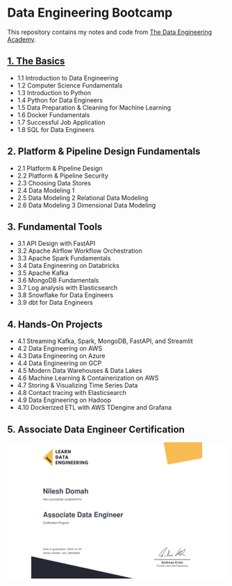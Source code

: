 # Data Engineering Bootcamp
This repository contains my notes and code from [The Data Engineering Academy](https://learndataengineering.com/p/academy).

## [1. The Basics](https://github.com/ndomah/Data-Engineering-Bootcamp/tree/main/1.%20The%20Basics)
- 1.1 Introduction to Data Engineering
- 1.2 Computer Science Fundamentals
- 1.3 Introduction to Python
- 1.4 Python for Data Engineers
- 1.5 Data Preparation & Cleaning for Machine Learning
- 1.6 Docker Fundamentals
- 1.7 Successful Job Application
- 1.8 SQL for Data Engineers

## 2. Platform & Pipeline Design Fundamentals
- 2.1 Platform & Pipeline Design
- 2.2 Platform & Pipeline Security
- 2.3 Choosing Data Stores
- 2.4 Data Modeling 1
- 2.5 Data Modeling 2 Relational Data Modeling
- 2.6 Data Modeling 3 Dimensional Data Modeling

## 3. Fundamental Tools
- 3.1 API Design with FastAPI
- 3.2 Apache Airflow Workflow Orchestration
- 3.3 Apache Spark Fundamentals
- 3.4 Data Engineering on Databricks
- 3.5 Apache Kafka
- 3.6 MongoDB Fundamentals
- 3.7 Log analysis with Elasticsearch
- 3.8 Snowflake for Data Engineers
- 3.9 dbt for Data Engineers

## 4. Hands-On Projects
- 4.1 Streaming Kafka, Spark, MongoDB, FastAPI, and Streamlit
- 4.2 Data Engineering on AWS
- 4.3 Data Engineering on Azure
- 4.4 Data Engineering on GCP
- 4.5 Modern Data Warehouses & Data Lakes
- 4.6 Machine Learning & Containerization on AWS
- 4.7 Storing & Visualizing Time Series Data
- 4.8 Contact tracing with Elasticsearch
- 4.9 Data Engineering on Hadoop
- 4.10 Dockerized ETL with AWS TDengine and Grafana

## 5. Associate Data Engineer Certification
![cert](https://github.com/ndomah/Data-Engineering-Bootcamp/blob/main/5.%20Associate%20Data%20Engineer%20Certificate/certificate-of-completion-for-data-engineering-certification.jpg)
